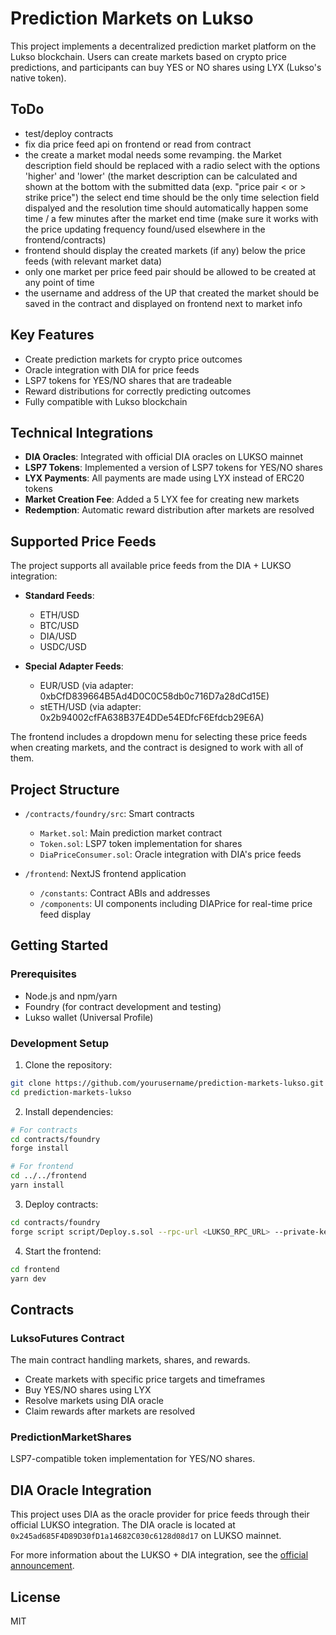 # Prediction Markets on Lukso

This project implements a decentralized prediction market platform on the Lukso blockchain. Users can create markets based on crypto price predictions, and participants can buy YES or NO shares using LYX (Lukso's native token).

## ToDo

- test/deploy contracts
- fix dia price feed api on frontend or read from contract
- the create a market modal needs some revamping. the Market description field should be replaced with a radio select with the options 'higher' and 'lower' (the market description can be calculated and shown at the bottom with the submitted data (exp. "price pair < or > strike price") the select end time should be the only time selection field dispalyed and the resolution time should automatically happen some time / a few minutes after the market end time (make sure it works with the price updating frequency found/used elsewhere in the frontend/contracts)
- frontend should display the created markets (if any) below the price feeds (with relevant market data)
- only one market per price feed pair should be allowed to be created at any point of time
- the username and address of the UP that created the market should be saved in the contract and displayed on frontend next to market info

## Key Features

- Create prediction markets for crypto price outcomes
- Oracle integration with DIA for price feeds
- LSP7 tokens for YES/NO shares that are tradeable
- Reward distributions for correctly predicting outcomes
- Fully compatible with Lukso blockchain

## Technical Integrations

- **DIA Oracles**: Integrated with official DIA oracles on LUKSO mainnet
- **LSP7 Tokens**: Implemented a version of LSP7 tokens for YES/NO shares
- **LYX Payments**: All payments are made using LYX instead of ERC20 tokens
- **Market Creation Fee**: Added a 5 LYX fee for creating new markets
- **Redemption**: Automatic reward distribution after markets are resolved

## Supported Price Feeds

The project supports all available price feeds from the DIA + LUKSO integration:

- **Standard Feeds**:
  - ETH/USD
  - BTC/USD
  - DIA/USD
  - USDC/USD

- **Special Adapter Feeds**:
  - EUR/USD (via adapter: 0xbCfD839664B5Ad4D0C0C58db0c716D7a28dCd15E)
  - stETH/USD (via adapter: 0x2b94002cfFA638B37E4DDe54EDfcF6Efdcb29E6A)

The frontend includes a dropdown menu for selecting these price feeds when creating markets, and the contract is designed to work with all of them.

## Project Structure

- `/contracts/foundry/src`: Smart contracts
  - `Market.sol`: Main prediction market contract
  - `Token.sol`: LSP7 token implementation for shares
  - `DiaPriceConsumer.sol`: Oracle integration with DIA's price feeds

- `/frontend`: NextJS frontend application
  - `/constants`: Contract ABIs and addresses
  - `/components`: UI components including DIAPrice for real-time price feed display

## Getting Started

### Prerequisites

- Node.js and npm/yarn
- Foundry (for contract development and testing)
- Lukso wallet (Universal Profile)

### Development Setup

1. Clone the repository:
```bash
git clone https://github.com/yourusername/prediction-markets-lukso.git
cd prediction-markets-lukso
```

2. Install dependencies:
```bash
# For contracts
cd contracts/foundry
forge install

# For frontend
cd ../../frontend
yarn install
```

3. Deploy contracts:
```bash
cd contracts/foundry
forge script script/Deploy.s.sol --rpc-url <LUKSO_RPC_URL> --private-key <YOUR_PRIVATE_KEY> --broadcast
```

4. Start the frontend:
```bash
cd frontend
yarn dev
```

## Contracts

### LuksoFutures Contract

The main contract handling markets, shares, and rewards.

- Create markets with specific price targets and timeframes
- Buy YES/NO shares using LYX
- Resolve markets using DIA oracle
- Claim rewards after markets are resolved

### PredictionMarketShares

LSP7-compatible token implementation for YES/NO shares.

## DIA Oracle Integration

This project uses DIA as the oracle provider for price feeds through their official LUKSO integration. The DIA oracle is located at `0x245ad685F4D89D30fD1a14682C030c6128d08d17` on LUKSO mainnet.

For more information about the LUKSO + DIA integration, see the [official announcement](https://www.diadata.org/blog/post/lukso-partners-with-dia-oracles-mainnet/).

## License

MIT 